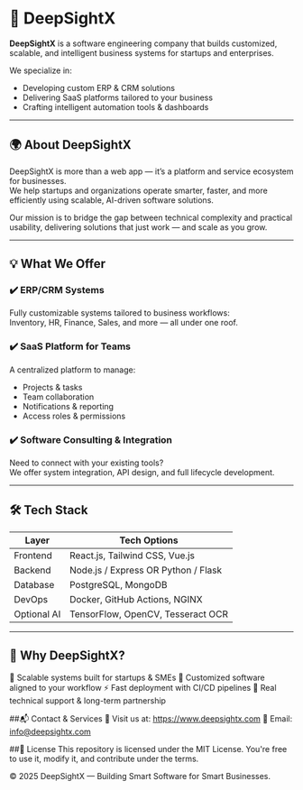 # 🧠 DeepSightX

**DeepSightX** is a software engineering company that builds customized, scalable, and intelligent business systems for startups and enterprises.

We specialize in:
- Developing custom ERP & CRM solutions
- Delivering SaaS platforms tailored to your business
- Crafting intelligent automation tools & dashboards

---

## 🌍 About DeepSightX

DeepSightX is more than a web app — it’s a platform and service ecosystem for businesses.  
We help startups and organizations operate smarter, faster, and more efficiently using scalable, AI-driven software solutions.

Our mission is to bridge the gap between technical complexity and practical usability, delivering solutions that just work — and scale as you grow.

---

## 💡 What We Offer

### ✔️ ERP/CRM Systems
Fully customizable systems tailored to business workflows:  
Inventory, HR, Finance, Sales, and more — all under one roof.

### ✔️ SaaS Platform for Teams
A centralized platform to manage:
- Projects & tasks
- Team collaboration
- Notifications & reporting
- Access roles & permissions

### ✔️ Software Consulting & Integration
Need to connect with your existing tools?  
We offer system integration, API design, and full lifecycle development.

---

## 🛠️ Tech Stack

| Layer          | Tech Options                          |
|----------------|----------------------------------------|
| Frontend       | React.js, Tailwind CSS, Vue.js         |
| Backend        | Node.js / Express OR Python / Flask    |
| Database       | PostgreSQL, MongoDB                    |
| DevOps         | Docker, GitHub Actions, NGINX          |
| Optional AI    | TensorFlow, OpenCV, Tesseract OCR      |

---



## 🧠 Why DeepSightX?
🔄 Scalable systems built for startups & SMEs
🎯 Customized software aligned to your workflow
⚡ Fast deployment with CI/CD pipelines
🤝 Real technical support & long-term partnership

##📬 Contact & Services
🔗 Visit us at: https://www.deepsightx.com
📩 Email: info@deepsightx.com

##📄 License
This repository is licensed under the MIT License.
You're free to use it, modify it, and contribute under the terms.

© 2025 DeepSightX — Building Smart Software for Smart Businesses.

